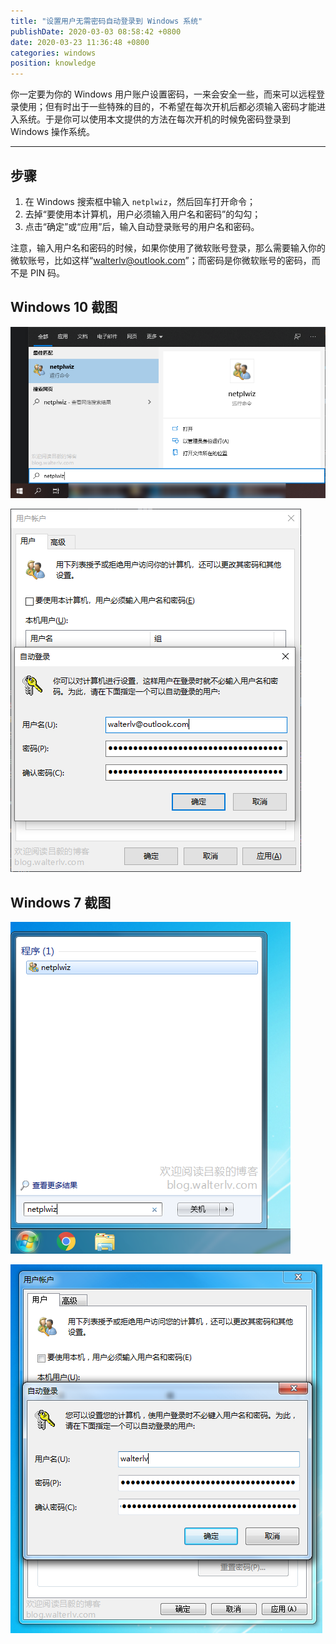 ```yaml
---
title: "设置用户无需密码自动登录到 Windows 系统"
publishDate: 2020-03-03 08:58:42 +0800
date: 2020-03-23 11:36:48 +0800
categories: windows
position: knowledge
---
```


你一定要为你的 Windows 用户账户设置密码，一来会安全一些，而来可以远程登录使用；但有时出于一些特殊的目的，不希望在每次开机后都必须输入密码才能进入系统。于是你可以使用本文提供的方法在每次开机的时候免密码登录到 Windows 操作系统。

---

<div id="toc"></div>

## 步骤

1. 在 Windows 搜索框中输入 `netplwiz`，然后回车打开命令；
2. 去掉“要使用本计算机，用户必须输入用户名和密码”的勾勾；
3. 点击“确定”或“应用”后，输入自动登录账号的用户名和密码。

注意，输入用户名和密码的时候，如果你使用了微软账号登录，那么需要输入你的微软账号，比如这样“walterlv@outlook.com”；而密码是你微软账号的密码，而不是 PIN 码。

## Windows 10 截图

![netplwiz](/static/posts/2020-03-03-08-58-32.png)

![高级用户账户控制面板](/static/posts/2020-03-03-08-57-14.png)

## Windows 7 截图

![netplwiz](/static/posts/2020-03-03-08-54-26.png)

![高级用户账户控制面板](/static/posts/2020-03-03-08-55-58.png)
